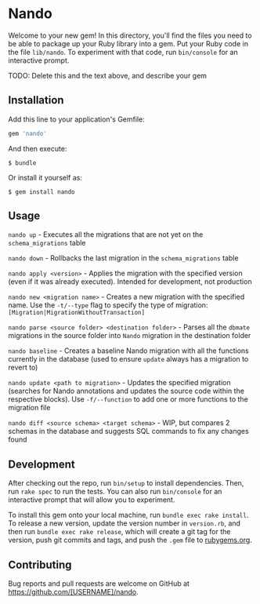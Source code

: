 # Nando

Welcome to your new gem! In this directory, you'll find the files you need to be able to package up your Ruby library into a gem. Put your Ruby code in the file `lib/nando`. To experiment with that code, run `bin/console` for an interactive prompt.

TODO: Delete this and the text above, and describe your gem

## Installation

Add this line to your application's Gemfile:

```ruby
gem 'nando'
```

And then execute:

    $ bundle

Or install it yourself as:

    $ gem install nando

## Usage

```nando up``` - Executes all the migrations that are not yet on the ```schema_migrations``` table

```nando down``` - Rollbacks the last migration in the ```schema_migrations``` table

```nando apply <version>``` - Applies the migration with the specified version (even if it was already executed). Intended for development, not production

```nando new <migration name>``` - Creates a new migration with the specified name. Use the ```-t/--type``` flag to specify the type of migration: ```[Migration|MigrationWithoutTransaction]```

```nando parse <source folder> <destination folder>``` - Parses all the ```dbmate``` migrations in the source folder into ```Nando``` migration in the destination folder

```nando baseline``` - Creates a baseline Nando migration with all the functions currently in the database (used to ensure ```update``` always has a migration to revert to)

```nando update <path to migration>``` - Updates the specified migration (searches for Nando annotations and updates the source code within the respective blocks). Use ```-f/--function``` to add one or more functions to the migration file

```nando diff <source schema> <target schema>``` - WIP, but compares 2 schemas in the database and suggests SQL commands to fix any changes found

## Development

After checking out the repo, run `bin/setup` to install dependencies. Then, run `rake spec` to run the tests. You can also run `bin/console` for an interactive prompt that will allow you to experiment.

To install this gem onto your local machine, run `bundle exec rake install`. To release a new version, update the version number in `version.rb`, and then run `bundle exec rake release`, which will create a git tag for the version, push git commits and tags, and push the `.gem` file to [rubygems.org](https://rubygems.org).

## Contributing

Bug reports and pull requests are welcome on GitHub at https://github.com/[USERNAME]/nando.
